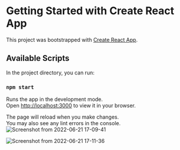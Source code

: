 # Getting Started with Create React App

This project was bootstrapped with [Create React App](https://github.com/facebook/create-react-app).

## Available Scripts

In the project directory, you can run:

### `npm start`

Runs the app in the development mode.\
Open [http://localhost:3000](http://localhost:3000) to view it in your browser.

The page will reload when you make changes.\
You may also see any lint errors in the console.
![Screenshot from 2022-06-21 17-09-41](https://user-images.githubusercontent.com/87446991/174820926-4d40501b-61c8-4019-ad5d-09cbb5bd52ad.png)

![Screenshot from 2022-06-21 17-11-36](https://user-images.githubusercontent.com/87446991/174820942-d7c24583-668c-4d4e-b005-ad36cac4c11b.png)
